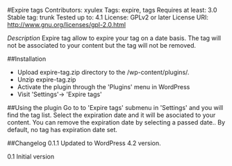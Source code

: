 #Expire tags
Contributors: xyulex
Tags: expire, tags
Requires at least: 3.0
Stable tag: trunk
Tested up to: 4.1
License: GPLv2 or later
License URI: http://www.gnu.org/licenses/gpl-2.0.html


*Description*
Expire tag allow to expire your tag on a date basis.
The tag will not be associated to your content but the tag will not be removed.

##Installation
- Upload expire-tag.zip directory to the /wp-content/plugins/.
- Unzip expire-tag.zip
- Activate the plugin through the 'Plugins' menu in WordPress
- Visit 'Settings'-> 'Expire tags'

##Using the plugin
Go to to 'Expire tags' submenu in 'Settings' and you will find the tag list.
Select the expiration date and it will be asociated to your content. 
You can remove the expiration date by selecting a passed date.. By default, no tag has expiration date set.

##Changelog
0.1.1
Updated to WordPress 4.2 version.

0.1
Initial version

